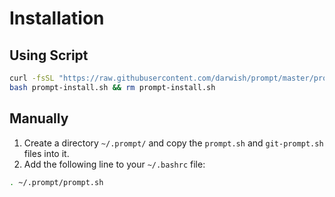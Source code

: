 # Installation

## Using Script

```bash
curl -fsSL "https://raw.githubusercontent.com/darwish/prompt/master/prompt-install.sh" -o prompt-install.sh
bash prompt-install.sh && rm prompt-install.sh
```

## Manually

1. Create a directory `~/.prompt/` and copy the `prompt.sh` and `git-prompt.sh` files into it.
2. Add the following line to your `~/.bashrc` file:

```bash
. ~/.prompt/prompt.sh
```
